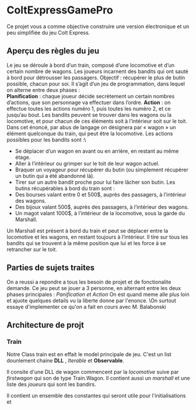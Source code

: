 # ColtExpressGamePro

Ce projet vous a comme objective  construire une version électronique et un peu simplifiée du jeu Colt Express.


## Aperçu des règles du jeu

Le jeu se déroule à bord d’un train, composé d’une locomotive et d’un certain nombre de wagons. Les
joueurs incarnent des bandits qui ont sauté à bord pour détrousser les passagers. Objectif : récupérer le
plus de butin possible, chacun pour soi. Il s’agit d’un jeu de programmation, dans lequel on alterne entre
deux phases :\
**Planification** : chaque joueur décide secrètement un certain nombres d’actions, que son personnage
va effectuer dans l’ordre.
**Action** : on effectue toutes les actions numéro 1, puis toutes les numéro 2, et ce jusqu’au bout.
Les bandits peuvent se trouver dans les wagons ou la locomotive, et pour chacun de ces éléments soit à
l’intérieur soit sur le toit. Dans cet énoncé, par abus de langage on désignera par « wagon » un élément
quelconque du train, qui peut être la locomotive. Les actions possibles pour les bandits sont :\
* Se déplacer d’un wagon en avant ou en arrière, en restant au même étage.
* Aller à l’intérieur ou grimper sur le toit de leur wagon actuel.
* Braquer un voyageur pour récupérer du butin (ou simplement récupérer un butin qui a été
abandonné là).
* Tirer sur un autre bandit proche pour lui faire lâcher son butin.
Les butins récupérables à bord du train sont :
* Des bourses valant entre 0 et 500$, auprès des passagers, à l’intérieur des wagons.
* Des bijoux valant 500$, auprès des passagers, à l’intérieur des wagons.
* Un magot valant 1000$, à l’intérieur de la locomotive, sous la garde du Marshall. 

Un Marshall est présent à bord du train et peut se déplacer entre la locomotive et les wagons, en restant
toujours à l’intérieur. Il tire sur tous les bandits qui se trouvent à la même position que lui et les force à
se retrancher sur le toit.

## Parties de sujets traites

On a reussi a repondre a tous les besoin de projet et de fonctionalite demande.
Ce jeu peut se jouer a 3 personne, en alternant entre les deux phases principales : *Panification et Action*
On est quand meme alle plus loin et ajuote quelques details vu la liberte donne par l'enonce. \On surtout essaye d'implementer ce qu'on a fait en cours avec M. Balabonski 

## Architecture de projt

### Train

Notre Class train est en effait le model principale de jeu. C'est un list dounlement chaine **DLL** , *Iterable*  et **Observable**.

Il consite d'une DLL de wagon commencent par la *locomotive* suive par *firstwagon* qui son de type Train.Wagon. Il contient aussi un *marshall* et une liste des *joueurs* qui sont les bandirs.

Il contient un ensemble des constantes qui seront utile pour l'initialisations et







